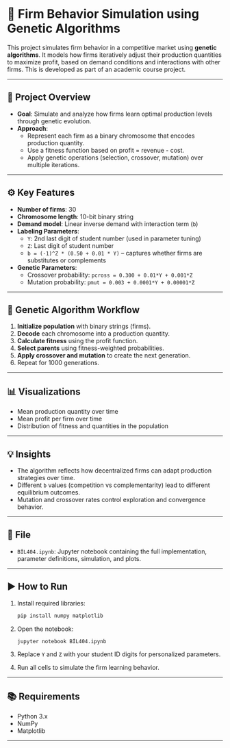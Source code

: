 
# 🧬 Firm Behavior Simulation using Genetic Algorithms

This project simulates firm behavior in a competitive market using **genetic algorithms**. It models how firms iteratively adjust their production quantities to maximize profit, based on demand conditions and interactions with other firms. This is developed as part of an academic course project.

---

## 📌 Project Overview

- **Goal**: Simulate and analyze how firms learn optimal production levels through genetic evolution.
- **Approach**:
  - Represent each firm as a binary chromosome that encodes production quantity.
  - Use a fitness function based on profit = revenue - cost.
  - Apply genetic operations (selection, crossover, mutation) over multiple iterations.

---

## ⚙️ Key Features

- **Number of firms**: 30
- **Chromosome length**: 10-bit binary string
- **Demand model**: Linear inverse demand with interaction term (`b`)
- **Labeling Parameters**:
  - `Y`: 2nd last digit of student number (used in parameter tuning)
  - `Z`: Last digit of student number
  - `b = (-1)^Z * (0.50 + 0.01 * Y)` – captures whether firms are substitutes or complements
- **Genetic Parameters**:
  - Crossover probability: `pcross = 0.300 + 0.01*Y + 0.001*Z`
  - Mutation probability: `pmut = 0.003 + 0.0001*Y + 0.00001*Z`

---

## 🔁 Genetic Algorithm Workflow

1. **Initialize population** with binary strings (firms).
2. **Decode** each chromosome into a production quantity.
3. **Calculate fitness** using the profit function.
4. **Select parents** using fitness-weighted probabilities.
5. **Apply crossover and mutation** to create the next generation.
6. Repeat for 1000 generations.

---

## 📊 Visualizations

- Mean production quantity over time
- Mean profit per firm over time
- Distribution of fitness and quantities in the population

---

## 💡 Insights

- The algorithm reflects how decentralized firms can adapt production strategies over time.
- Different `b` values (competition vs complementarity) lead to different equilibrium outcomes.
- Mutation and crossover rates control exploration and convergence behavior.

---

## 📁 File

- `BİL404.ipynb`: Jupyter notebook containing the full implementation, parameter definitions, simulation, and plots.

---

## ▶️ How to Run

1. Install required libraries:
   ```bash
   pip install numpy matplotlib
   ```

2. Open the notebook:
   ```bash
   jupyter notebook BİL404.ipynb
   ```

3. Replace `Y` and `Z` with your student ID digits for personalized parameters.
4. Run all cells to simulate the firm learning behavior.

---

## 📚 Requirements

- Python 3.x
- NumPy
- Matplotlib

---
